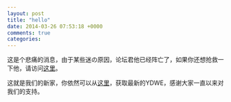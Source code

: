 ```yaml
---
layout: post
title: "hello"
date: 2014-03-26 07:53:18 +0000
comments: true
categories: 
---
```



这是个悲痛的消息，由于某些迷の原因，论坛君他已经阵亡了，如果你还想抢救一下他，请访问[这里](http://bbs.ydwe.net/)。

这就是我们的新家，你依然可以从[这里](http://www.ydwe.net/download.html)，获取最新的YDWE，感谢大家一直以来对我们的支持。
